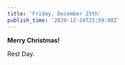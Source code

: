 ```yaml
---
title: 'Friday, December 25th'
publish_time: '2020-12-24T23:59:00Z'
---
```


**Merry Christmas!**

Rest Day.
